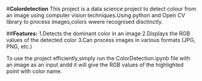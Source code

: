 #**Colordetection**
This project is a data science project to detect colour from an image using computer vision techniques.Using python and Open CV library to process images,colors wwere recognised disctinctly.

##**Features:**
1.Detects the dominant color in an image 
2.Displays the RGB values of the detected color 
3.Can process images in various formats (JPG, PNG, etc.)

To use the project efficiently,simply run the ColorDetection.ipynb file with an image as an input andd it will give the RGB values of the highlighted point with color name.
